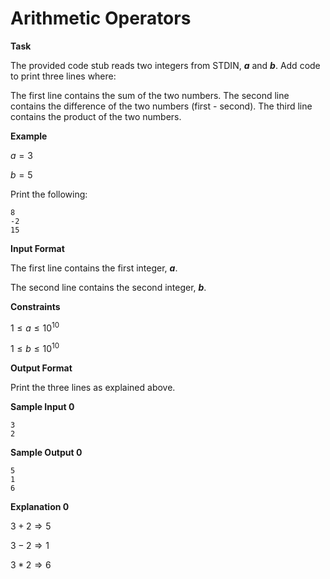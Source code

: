 # Arithmetic Operators

**Task**

The provided code stub reads two integers from STDIN, **$a$** and **$b$**. Add code to print three lines where:

The first line contains the sum of the two numbers.
The second line contains the difference of the two numbers (first - second).
The third line contains the product of the two numbers.

**Example**

$a = 3$

$b = 5$

Print the following:
```shell
8
-2
15
```

**Input Format**

The first line contains the first integer, **$a$**.

The second line contains the second integer, **$b$**.

**Constraints**

$1 \leq a \leq 10^10$

$1 \leq b \leq 10^10$

**Output Format**

Print the three lines as explained above.

**Sample Input 0**
```shell
3
2
```

**Sample Output 0**
```shell
5
1
6
```

**Explanation 0**

$3 + 2 \Rightarrow 5$

$3 -2 \Rightarrow 1$

$3 * 2 \Rightarrow 6$


